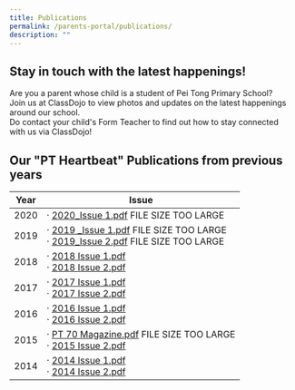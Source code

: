 ```yaml
---
title: Publications
permalink: /parents-portal/publications/
description: ""
---
```


## Stay in touch with the latest happenings!    


Are you a parent whose child is a student of Pei Tong Primary School?  
Join us at ClassDojo to view photos and updates on the latest happenings around our school.  
Do contact your child's Form Teacher to find out how to stay connected with us via ClassDojo!  

## Our "PT Heartbeat" Publications from previous years

<table>
<thead>
  <tr>
    <th>Year</th>
    <th>Issue</th>
  </tr>
</thead>
<tbody>
  <tr>
    <td>2020</td>
    <td>·       <a href="https://peitongpri-moe-edu-sg-admin.cwp.sg/qql/slot/u575/2020/2020_Issue%201.pdf">2020_Issue 1.pdf</a> FILE SIZE TOO LARGE<br> </td>
  </tr>
  <tr>
    <td>2019</td>
    <td>·       <a href="https://peitongpri-moe-edu-sg-admin.cwp.sg/qql/slot/u575/2020/2019%20_Issue%201.pdf">2019 _Issue 1.pdf</a> FILE SIZE TOO LARGE<br>·       <a href="https://peitongpri-moe-edu-sg-admin.cwp.sg/qql/slot/u575/2020/2019_Issue%202.pdf">2019_Issue 2.pdf</a> FILE SIZE TOO LARGE<br> </td>
  </tr>
  <tr>
    <td>2018</td>
    <td>·       <a href="/files/Parents%20Portal/2018%20Issue%201.pdf">2018 Issue 1.pdf</a><br>·       <a href="/files/Parents%20Portal/2018%20Issue%202.pdf">2018 Issue 2.pdf</a><br> </td>
  </tr>
  <tr>
    <td>2017</td>
    <td>·       <a href="/files/Parents%20Portal/2017%20Issue%201.pdf">2017 Issue 1.pdf</a><br>·       <a href="/files/Parents%20Portal/2017%20Issue%202.pdf">2017 Issue 2.pdf</a><br> </td>
  </tr>
  <tr>
    <td>2016</td>
    <td>·       <a href="/files/Parents%20Portal/2016%20Issue%201.pdf">2016 Issue 1.pdf</a><br>·       <a href="/files/Parents%20Portal/2016%20Issue%202.pdf">2016 Issue 2.pdf</a><br> </td>
  </tr>
  <tr>
    <td>2015</td>
    <td>·       <a href="https://peitongpri-moe-edu-sg-admin.cwp.sg/qql/slot/u575/PT%20Heartbeat/PT%2070%20Magazine.pdf">PT 70 Magazine.pdf</a> FILE SIZE TOO LARGE<br>·       <a href="/files/Parents%20Portal/2015%20Issue%202.pdf">2015 Issue 2.pdf</a><br></td>
  </tr>
  <tr>
    <td>2014</td>
    <td>·       <a href="/files/Parents%20Portal/2014%20Issue%201.pdf">2014 Issue 1.pdf</a><br>·       <a href="/files/Parents%20Portal/2014%20Issue%202.pdf">2014 Issue 2.pdf</a></td>
  </tr>
</tbody>
</table>